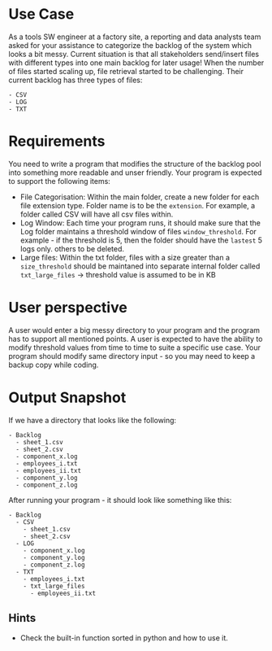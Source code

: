 # Use Case

As a tools SW engineer at a factory site, a reporting and data analysts team asked for your assistance to categorize the backlog of the system which looks a bit messy. Current situation is that all stakeholders send/insert files with different types into one main backlog for later usage! When the number of files started scaling up, file retrieval started to be challenging. Their current backlog has three types of files:

```
- CSV
- LOG
- TXT
```

# Requirements

You need to write a program that modifies the structure of the backlog pool into something more readable and unser friendly. Your program is expected to support the following items:
- File Categorisation: Within the main folder, create a new folder for each file extension type. Folder name is to be the `extension`. For example, a folder called CSV will have all csv files within.
- Log Window: Each time your program runs, it should make sure that the Log folder maintains a threshold window of files `window_threshold`. For example - if the threshold is 5, then the folder should have the `lastest` 5 logs only. others to be deleted.
- Large files: Within the txt folder, files with a size greater than a `size_threshold` should be maintaned into separate internal folder called `txt_large_files` -> threshold value is assumed to be in KB

 # User perspective

 A user would enter a big messy directory to your program and the program has to support all mentioned points. A user is expected to have the ability to modify threshold values from time to time to suite a specific use case.
 Your program should modify same directory input - so you may need to keep a backup copy while coding.

 # Output Snapshot
 
 If we have a directory that looks like the following:
 
 ```
 - Backlog
   - sheet_1.csv
   - sheet_2.csv
   - component_x.log
   - employees_i.txt
   - employees_ii.txt
   - component_y.log
   - component_z.log
 ```

After running your program - it should look like something like this:

 ```
 - Backlog
   - CSV
     - sheet_1.csv
     - sheet_2.csv
   - LOG
     - component_x.log
     - component_y.log
     - component_z.log
   - TXT
     - employees_i.txt
     - txt_large_files
       - employees_ii.txt
 ```

 ## Hints

 - Check the built-in function sorted in python and how to use it.